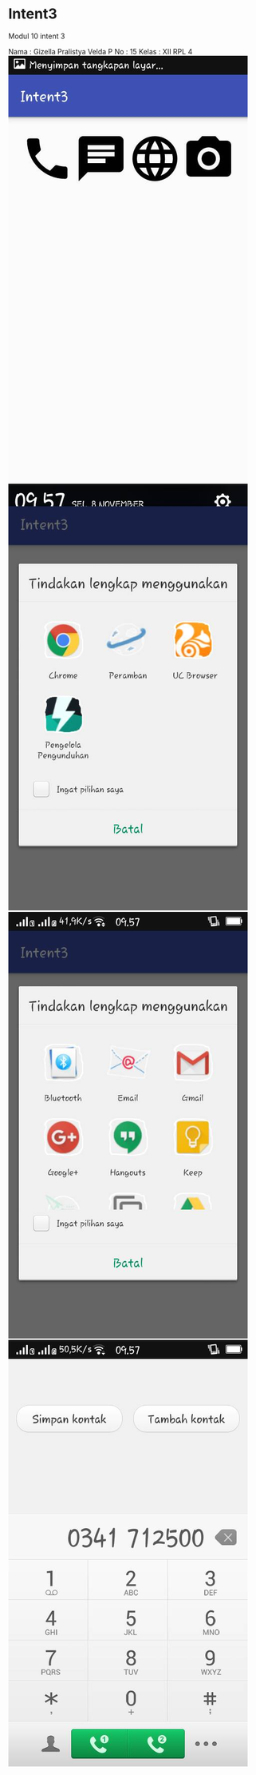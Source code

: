 # Intent3
Modul 10 intent 3

Nama : Gizella Pralistya Velda P
No : 15
Kelas : XII RPL 4
![gambar1](https://github.com/gizellavp/Intent3/blob/master/6953.jpg)
![gambar2](https://github.com/gizellavp/Intent3/blob/master/6960.jpg)
![gambar3](https://github.com/gizellavp/Intent3/blob/master/6961.jpg)
![gambar4](https://github.com/gizellavp/Intent3/blob/master/6962.jpg)
